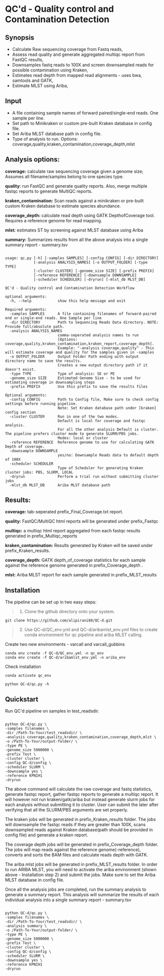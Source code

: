 # QC'd - Quality control and Contamination Detection 


## Synopsis
 
- Calculate Raw sequencing coverage from Fastq reads, 
- Assess read quality and generate aggregated multiqc report from FastQC results, 
- Downsamples fastq reads to 100X and screen downsampled reads for possible contamination using Kraken,
- Estimates read depth from mapped read alignments - uses bwa, samtools and GATK,
- Estimate MLST using Ariba,

## Input

- A file containing sample names of forward paired/single-end reads. One sample per line.
- Set path to Minikraken or custom pre-built Kraken database in config file.
- Set Ariba MLST database path in config file.
- Type of analysis to run. Options: coverage,quality,kraken_contamination,coverage_depth,mlst

## Analysis options:


**coverage:** calculate raw sequencing coverage given a genome size; Assumes all filename/samples belong to one species type.

**quality:** run FastQC and generate quality reports. Also, merge multiple fastqc reports to generate MultiQC reports. 

**kraken_contamination:** Scan reads against a minikraken or pre-built custom Kraken database to estimate species abundance.

**coverage_depth:** calculate read depth using GATK DepthofCoverage tool. Requires a reference genome for read mapping.

**mlst:** estimates ST by screening against MLST database using Ariba

**summary:** Summarizes results from all the above analysis into a single summary report - summary.tsv

```

usage: qc.py [-h] [-samples SAMPLES] [-config CONFIG] [-dir DIRECTORY]
             [-analysis ANALYSIS_NAMES] [-o OUTPUT_FOLDER] [-type TYPE]
             [-cluster CLUSTER] [-genome_size SIZE] [-prefix PREFIX]
             [-reference REFERENCE] [-downsample DOWNSAMPLE]
             [-scheduler SCHEDULER] [-dryrun] [-mlst_db MLST_DB]

QC'd - Quality control and Contamination Detection Workflow

optional arguments:
  -h, --help            show this help message and exit

Required arguments:
  -samples SAMPLES      A file containing filenames of forward-paired end or single-end reads. One Sample per line
  -dir DIRECTORY        Path to Sequencing Reads Data directory. NOTE: Provide full/absolute path.
  -analysis ANALYSIS_NAMES
                        comma-seperated analysis names to run
                        [Options: coverage,quality,kraken_contamination,kraken_report,coverage_depth].
                        Example: "-analysis coverage,quality" - This will estimate coverage and quality for the samples given in -samples
  -o OUTPUT_FOLDER      Output Folder Path ending with output directory name to save the results.
                        Creates a new output directory path if it doesn't exist.
  -type TYPE            Type of analysis: SE or PE
  -genome_size SIZE     Estimated Genome Size - to be used for estimating coverage in downsampling steps
  -prefix PREFIX        Use this prefix to save the results files

Optional arguments:
  -config CONFIG        Path to Config file, Make sure to check config settings before running pipeline.
                        Note: Set Kraken database path under [kraken] config section
  -cluster CLUSTER      Run in one of the two modes. 
                        Default is local for coverage and fastqc analysis.
                        For all the other analysis Default is cluster. The pipeline prefers cluster mode to generate SLURM/PBS jobs.
                        Modes: local or cluster
  -reference REFERENCE  Reference genome to use for calculating GATK Depth of coverage.
  -downsample DOWNSAMPLE
                        yes/no: Downsample Reads data to default depth of 100X
  -scheduler SCHEDULER  
                        Type of Scheduler for generating Kraken cluster jobs: PBS, SLURM, LOCAL
  -dryrun               Perform a trial run without submitting cluster jobs
  -mlst_db MLST_DB      Ariba MLST database path

```

## Results:

**coverage:** tab-seperated prefix_Final_Coverage.txt report.

**quality:** FastQC/MultiQC html reports will be generated under prefix_Fastqc

**multiqc:** a multiqc html report aggregated from each fastqc results generated in prefix_Multiqc_reports

**kraken_contamination:** Results generated by Kraken will be saved under prefix_Kraken_results.  

**coverage_depth:** GATK depth_of_coverage statistics for each sample against the reference genome generated in prefix_Coverage_depth .

**mlst:** Ariba MLST report for each sample generated in prefix_MLST_results

## Installation

The pipeline can be set up in two easy steps:

> 1. Clone the github directory onto your system.

```
git clone https://github.com/alipirani88/QC-d.git

```

> 2. Use QC-d/QC_env.yml and QC-d/aribamlst_env.yml files to create conda environment for qc pipeline and ariba MLST calling.

Create two new environments - varcall and varcall_gubbins
```
conda env create -f QC-d/QC_env.yml -n qc_env
conda env create -f QC-d/aribamlst_env.yml -n ariba_env
```

Check installation

```
conda activate qc_env

python QC-d/qc.py -h
```

## Quickstart

Run QC'd pipeline on samples in test_readsdir. 

```

python QC-d/qc.py \
-samples filenames \
-dir /Path-To-Your/test_readsdir/ \
-analysis coverage,quality,kraken_contamination,coverage_depth,mlst \
-o /Path-To-Your/output-folder/ \
-type PE \
-genome_size 5000000 \
-prefix Test \
-cluster cluster \
-config QC-d/config \
-scheduler SLURM \
-downsample yes \
-reference KPNIH1
-dryrun

```

The above command will calculate the raw coverage and fastq statistics, generate fastqc report, gather fastqc reports to generate a multiqc report. It will however not run kraken/gatk/ariba but instead generate slurm jobs for each analysis without submitting it to cluster. User can submit the later after verifying that all the SLURM/PBS arguments are set properly.

The kraken jobs will be generated in prefix_Kraken_results folder. The jobs will downsample the fastqc reads if they are greater than 100X, scans downsampled reads against Kraken database(path should be provided in config file) and generate a kraken report.

The coverage depth jobs will be generated in prefix_Coverage_depth folder. The jobs will map reads against the reference genome(-reference), converts and sorts the BAM files and calculate reads depth with GATK.

The ariba mlst jobs will be generated in prefix_MLST_results folder. In order to run ARIBA MLST, you will need to activate the ariba environment (shown above - Installation step 2) and submit the jobs. Make sure to set the Ariba MLST database in config file.

Once all the analysis jobs are completed, run the summary analysis to generate a summary report. This analysis will summarize the results of each individual analysis into a single summary report - summary.tsv


```

python QC-d/qc.py \
-samples filenames \
-dir /Path-To-Your/test_readsdir/ \
-analysis summary \
-o /Path-To-Your/output-folder/ \
-type PE \
-genome_size 5000000 \
-prefix Test \
-cluster cluster \
-config QC-d/config \
-scheduler SLURM \
-downsample yes \
-reference KPNIH1
-dryrun

```
